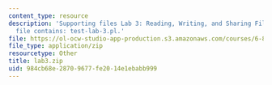 ```yaml
---
content_type: resource
description: 'Supporting files Lab 3: Reading, Writing, and Sharing Files. The ZIP
  file contains: test-lab-3.pl.'
file: https://ol-ocw-studio-app-production.s3.amazonaws.com/courses/6-824-distributed-computer-systems-engineering-spring-2006/984cb68e28709677fe2014e1ebabb999_lab3.zip
file_type: application/zip
resourcetype: Other
title: lab3.zip
uid: 984cb68e-2870-9677-fe20-14e1ebabb999
---
```

